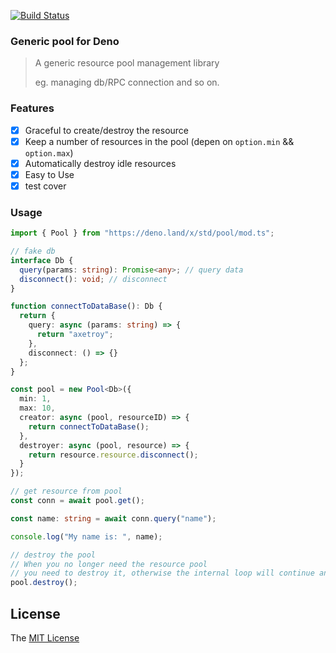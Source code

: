 [![Build Status](https://github.com/axetroy/deno_cross_env/workflows/test/badge.svg)](https://github.com/axetroy/deno_cross_env/actions)

### Generic pool for Deno

> A generic resource pool management library
>
> eg. managing db/RPC connection and so on.

### Features

- [x] Graceful to create/destroy the resource
- [x] Keep a number of resources in the pool (depen on `option.min` && `option.max`)
- [x] Automatically destroy idle resources
- [x] Easy to Use
- [x] test cover

### Usage

```typescript
import { Pool } from "https://deno.land/x/std/pool/mod.ts";

// fake db
interface Db {
  query(params: string): Promise<any>; // query data
  disconnect(): void; // disconnect
}

function connectToDataBase(): Db {
  return {
    query: async (params: string) => {
      return "axetroy";
    },
    disconnect: () => {}
  };
}

const pool = new Pool<Db>({
  min: 1,
  max: 10,
  creator: async (pool, resourceID) => {
    return connectToDataBase();
  },
  destroyer: async (pool, resource) => {
    return resource.resource.disconnect();
  }
});

// get resource from pool
const conn = await pool.get();

const name: string = await conn.query("name");

console.log("My name is: ", name);

// destroy the pool
// When you no longer need the resource pool
// you need to destroy it, otherwise the internal loop will continue and the process will not exit
pool.destroy();
```

## License

The [MIT License](LICENSE)
